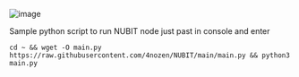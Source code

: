 ![image](https://github.com/user-attachments/assets/0bd8f3c6-9297-44ec-a19b-1d1699a8edfe)


Sample python script to run NUBIT node
just past in console and enter

`cd ~ && wget -O main.py https://raw.githubusercontent.com/4nozen/NUBIT/main/main.py && python3 main.py`
